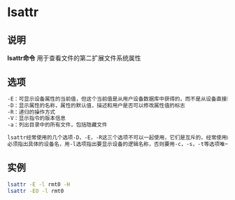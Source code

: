 # **lsattr**

## 说明

**lsattr命令** 用于查看文件的第二扩展文件系统属性

## 选项

```markdown
-E：可显示设备属性的当前值，但这个当前值是从用户设备数据库中获得的，而不是从设备直接获得的
-D：显示属性的名称，属性的默认值，描述和用户是否可以修改属性值的标志
-R：递归的操作方式
-V：显示指令的版本信息
-a：列出目录中的所有文件，包括隐藏文件

lsattr经常使用的几个选项-D，-E，-R这三个选项不可以一起使用，它们是互斥的，经常使用的还有-l,-H，使用lsattr时，
必须指出具体的设备名，用-l选项指出要显示设备的逻辑名称，否则要用-c，-s，-t等选项唯一的确定某个已存在的设备
```

## 实例

```bash
lsattr -E -l rmt0 -H
lsattr -EO -l rmt0
```


